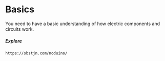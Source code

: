 # Basics

You need to have a basic understanding of how electric components and circuits work.

##### Explore

```
https://sbstjn.com/noduino/
```



